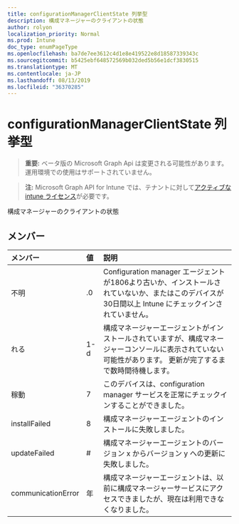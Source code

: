 ```yaml
---
title: configurationManagerClientState 列挙型
description: 構成マネージャーのクライアントの状態
author: rolyon
localization_priority: Normal
ms.prod: Intune
doc_type: enumPageType
ms.openlocfilehash: ba7de7ee3612c4d1e8e419522e8d18587339343c
ms.sourcegitcommit: b5425ebf648572569b032ded5b56e1dcf3830515
ms.translationtype: MT
ms.contentlocale: ja-JP
ms.lasthandoff: 08/13/2019
ms.locfileid: "36370285"
---
```

# <a name="configurationmanagerclientstate-enum-type"></a>configurationManagerClientState 列挙型

> **重要:** ベータ版の Microsoft Graph Api は変更される可能性があります。運用環境での使用はサポートされていません。

> **注:** Microsoft Graph API for Intune では、テナントに対して[アクティブな intune ライセンス](https://go.microsoft.com/fwlink/?linkid=839381)が必要です。

構成マネージャーのクライアントの状態

## <a name="members"></a>メンバー
|メンバー|値|説明|
|:---|:---|:---|
|不明|.0|Configuration manager エージェントが1806より古いか、インストールされていないか、またはこのデバイスが30日間以上 Intune にチェックインされていません。|
|れる|1-d|構成マネージャーエージェントがインストールされていますが、構成マネージャーコンソールに表示されていない可能性があります。 更新が完了するまで数時間待機します。|
|稼動|7|このデバイスは、configuration manager サービスを正常にチェックインすることができました。|
|installFailed|8 |構成マネージャーエージェントのインストールに失敗しました。|
|updateFailed|#|構成マネージャーエージェントのバージョン x からバージョン y への更新に失敗しました。 |
|communicationError|年|構成マネージャーエージェントは、以前に構成マネージャーサービスにアクセスできましたが、現在は利用できなくなりました。 |



